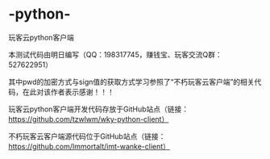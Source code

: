 # -python-

玩客云python客户端

本测试代码由明日编写（QQ：198317745，赚钱宝、玩客交流Q群：527622951）

其中pwd的加密方式与sign值的获取方式学习参照了“不朽玩客云客户端”的相关代码，在此对该作者表示感谢！！！

玩客云python客户端开发代码存放于GitHub站点（链接：https://github.com/tzwlwm/wky-python-client）

不朽玩客云客户端源代码位于GitHub站点（链接：https://github.com/Immortalt/imt-wanke-client）
